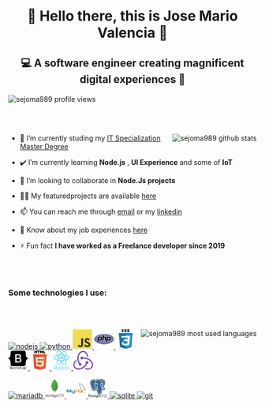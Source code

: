 <!---
sejoma989/sejoma989 is a ✨ special ✨ repository because its `README.md` (this file) appears on your GitHub profile.
You can click the Preview link to take a look at your changes.
--->


<h1 align="center"> 👋 Hello there,  this is Jose Mario Valencia 💪</h1>
<h2 align="center"> 💻 A software engineer creating magnificent digital experiences 📢</h3>
<p><img align="center" src="https://komarev.com/ghpvc/?username=sejoma989&label=Profile%20views&color=0e75b6&style=flat" alt="sejoma989 profile views" /></p>


<br><br>
<p><img align="right" src="https://github-readme-stats.vercel.app/api?username=sejoma989&show_icons=false&locale=en" alt="sejoma989 github stats" />

- 🏫 I’m currently studing my [IT Specialization Master Degree](https://ingenierias.utp.edu.co/especializacion-tics/sin-categoria/perfil-de-formacion/)

- ✔️ I’m currently learning **Node.js** ,  **UI Experience** and some of **IoT**

- 👯 I’m looking to collaborate in **Node.Js projects**

- 👨‍💻 My featuredprojects are available [here](https://sejoma989.github.io/pages/v1/#trabajos)

- 📫 You can reach me through [email](sejoma989@gmail.com) or my [linkedin](https://www.linkedin.com/in/joselovalencia/)

- 📄 Know about my job experiences [here](https://sejoma989.github.io/pages/v1/#experiencia)

- ⚡ Fun fact **I have worked as a Freelance developer since 2019**</p>

<br><br>

<h3 align="left">Some technologies I use:</h3>

<br><br>

<p><img align="right" src="https://github-readme-stats.vercel.app/api/top-langs?username=sejoma989&show_icons=false&locale=en" alt="sejoma989 most used languages" />

<p align="left"> <a href="https://nodejs.org/" target="_blank" rel="noreferrer"> <img src="https://cdn.worldvectorlogo.com/logos/nodejs.svg" alt="nodejs" width="40" height="40"/> </a>
<a href="https://python.org/" target="_blank" rel="noreferrer"> <img src="https://cdn.worldvectorlogo.com/logos/python-3.svg" alt="python" width="40" height="40"/> </a>
<a href="https://developer.mozilla.org/en-US/docs/Web/JavaScript" target="_blank" rel="noreferrer"> <img src="https://raw.githubusercontent.com/devicons/devicon/master/icons/javascript/javascript-original.svg" alt="javascript" width="40" height="40"/> </a> <a href="https://www.php.net" target="_blank" rel="noreferrer"> <img src="https://raw.githubusercontent.com/devicons/devicon/master/icons/php/php-original.svg" alt="php" width="40" height="40"/> </a>
<a href="https://www.w3schools.com/css/" target="_blank" rel="noreferrer"> <img src="https://raw.githubusercontent.com/devicons/devicon/master/icons/css3/css3-original-wordmark.svg" alt="css3" width="40" height="40"/> </a> <a href="https://getbootstrap.com" target="_blank" rel="noreferrer"> <img src="https://raw.githubusercontent.com/devicons/devicon/master/icons/bootstrap/bootstrap-plain-wordmark.svg" alt="bootstrap" width="40" height="40"/> </a> <a href="https://www.w3.org/html/" target="_blank" rel="noreferrer"> <img src="https://raw.githubusercontent.com/devicons/devicon/master/icons/html5/html5-original-wordmark.svg" alt="html5" width="40" height="40"/> </a> <a href="https://reactjs.org/" target="_blank" rel="noreferrer"> <img src="https://raw.githubusercontent.com/devicons/devicon/master/icons/react/react-original-wordmark.svg" alt="react" width="40" height="40"/> </a> <a href="https://redux.js.org" target="_blank" rel="noreferrer"> <img src="https://raw.githubusercontent.com/devicons/devicon/master/icons/redux/redux-original.svg" alt="redux" width="40" height="40"/> </a></p>

<p align="left"> <a href="https://mariadb.org/" target="_blank" rel="noreferrer"> <img src="https://www.vectorlogo.zone/logos/mariadb/mariadb-icon.svg" alt="mariadb" width="40" height="40"/> </a> <a href="https://www.mongodb.com/" target="_blank" rel="noreferrer"> <img src="https://raw.githubusercontent.com/devicons/devicon/master/icons/mongodb/mongodb-original-wordmark.svg" alt="mongodb" width="40" height="40"/> </a> <a href="https://www.mysql.com/" target="_blank" rel="noreferrer"> <img src="https://raw.githubusercontent.com/devicons/devicon/master/icons/mysql/mysql-original-wordmark.svg" alt="mysql" width="40" height="40"/> </a> <a href="https://www.postgresql.org" target="_blank" rel="noreferrer"> <img src="https://raw.githubusercontent.com/devicons/devicon/master/icons/postgresql/postgresql-original-wordmark.svg" alt="postgresql" width="40" height="40"/> </a> <a href="https://www.sqlite.org/" target="_blank" rel="noreferrer"> <img src="https://www.vectorlogo.zone/logos/sqlite/sqlite-icon.svg" alt="sqlite" width="40" height="40"/> </a> 
<a href="https://git-scm.com/" target="_blank" rel="noreferrer"> <img src="https://www.vectorlogo.zone/logos/git-scm/git-scm-icon.svg" alt="git" width="40" height="40"/> </a>
</p>